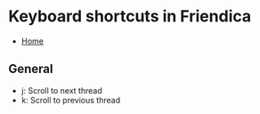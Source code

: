 Keyboard shortcuts in Friendica
=======================

* [Home](help)

General
-------

* j: Scroll to next thread
* k: Scroll to previous thread
